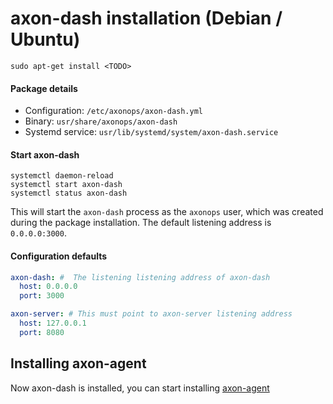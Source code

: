 # axon-dash installation (Debian / Ubuntu)


``` -
sudo apt-get install <TODO>
```

#### Package details

* Configuration: `/etc/axonops/axon-dash.yml`
* Binary: `usr/share/axonops/axon-dash`
* Systemd service: `usr/lib/systemd/system/axon-dash.service`

#### Start axon-dash

``` -
systemctl daemon-reload
systemctl start axon-dash
systemctl status axon-dash
```

This will start the `axon-dash` process as the `axonops` user, which was created during the package installation. The default listening address is `0.0.0.0:3000`.

#### Configuration defaults

``` yaml
axon-dash: #  The listening listening address of axon-dash
  host: 0.0.0.0
  port: 3000

axon-server: # This must point to axon-server listening address
  host: 127.0.0.1 
  port: 8080
```

## Installing axon-agent

Now axon-dash is installed, you can start installing [axon-agent](../agents/installing-ubuntu.md)